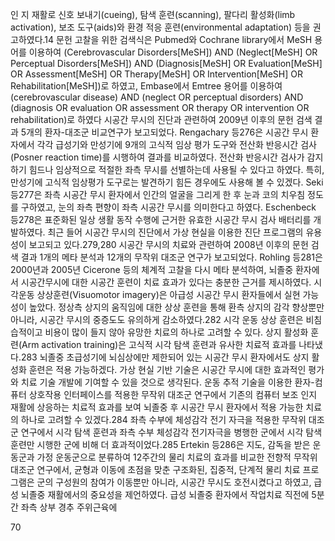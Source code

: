 인 지 재활로 신호 보내기(cueing), 탐색 훈련(scanning), 팔다리 활성화(limb activation), 보조 도구(aids)와 환경 적응 훈련(environmental adaptation) 등을 권고하였다.14 문헌 고찰을 위한 검색식은 Pubmed와 Cochrane library에서 MeSH 용어를 이용하여 (Cerebrovascular Disorders[MeSH]) AND (Neglect[MeSH] OR Perceptual Disorders[MeSH]) AND (Diagnosis[MeSH] OR Evaluation[MeSH] OR Assessment[MeSH] OR Therapy[MeSH] OR Intervention[MeSH] OR Rehabilitation[MeSH])로 하였고, Embase에서 Emtree 용어를 이용하여 (cerebrovascular disease) AND (neglect OR perceptual disorders) AND (diagnosis OR evaluation OR assessment OR therapy OR intervention OR rehabilitation)로 하였다
시공간 무시의 진단과 관련하여 2009년 이후의 문헌 검색 결과 5개의 환자-대조군 비교연구가 보고되었다. Rengachary 등276은 시공간 무시 환자에서 각각 급성기와 만성기에 9개의 고식적 임상 평가 도구와 전산화 반응시간 검사(Posner reaction time)를 시행하여 결과를 비교하였다. 전산화 반응시간 검사가 감지하기 힘드나 임상적으로 적절한 좌측 무시를 선별하는데 사용될 수 있다고 하였다. 특히, 만성기에 고식적 임상평가 도구로는 발견하기 힘든 경우에도 사용해 볼 수 있겠다. Seki 등277은 좌측 시공간 무시 환자에서 인간의 얼굴을 그리게 한 후 눈과 코의 치우침 정도를 구하였고, 눈의 좌측 편향이 좌측 시공간 무시를 의미한다고 하였다. Eschenbeck 등278은 표준화된 일상 생활 동작 수행에 근거한 유효한 시공간 무시 검사 배터리를 개발하였다. 최근 들어 시공간 무시의 진단에서 가상 현실을 이용한 진단 프로그램의 유용성이 보고되고 있다.279,280
시공간 무시의 치료와 관련하여 2008년 이후의 문헌 검색 결과 1개의 메타 분석과 12개의 무작위 대조군 연구가 보고되었다. Rohling 등281은 2000년과 2005년 Cicerone 등의 체계적 고찰을 다시 메타 분석하여, 뇌졸중 환자에서 시공간무시에 대한 시공간 훈련이 치료 효과가 있다는 충분한 근거를 제시하였다.
시각운동 상상훈련(Visuomotor imagery)은 아급성 시공간 무시 환자들에서 실현 가능성이 높았다. 정상측 상지의 움직임에 대한 상상 훈련을 통해 환측 상지의 감각 향상뿐만 아니라, 시공간 무시의 중증도도 유의하게 감소하였다.282 시각 운동 상상 훈련은 비침습적이고 비용이 많이 들지 않아 유망한 치료의 하나로 고려할 수 있다. 상지 활성화 훈련(Arm activation training)은 고식적 시각 탐색 훈련과 유사한 치료적 효과를 나타냈다.283 뇌졸중 초급성기에 뇌심상에만 제한되어 있는 시공간 무시 환자에서도 상지 활성화 훈련은 적용 가능하겠다. 가상 현실 기반 기술은 시공간 무시에 대한 효과적인 평가와 치료 기술 개발에 기여할 수 있을 것으로 생각된다. 운동 추적 기술을 이용한 환자-컴퓨터 상호작용 인터페이스를 적용한 무작위 대조군 연구에서 기존의 컴퓨터 보조 인지 재활에 상응하는 치료적 효과를 보여 뇌졸중 후 시공간 무시 환자에서 적용 가능한 치료의 하나로 고려할 수 있겠다.284 좌측 수부에 체성감각 전기 자극을 적용한 무작위 대조군 연구에서 시각 탐색 훈련과 좌측 수부 체성감각 전기자극을 병행한 군에서 시각 탐색 훈련만 시행한 군에 비해 더 효과적이었다.285 Ertekin 등286은 지도, 감독을 받은 운동군과 가정 운동군으로 분류하여 12주간의 물리 치료의 효과를 비교한 전향적 무작위 대조군 연구에서, 균형과 이동에 초점을 맞춘 구조화된, 집중적, 단계적 물리 치료 프로그램은 군의 구성원의 참여가 이동뿐만 아니라, 시공간 무시도 호전시켰다고 하였고, 급성 뇌졸중 재활에서의 중요성을 제언하였다. 급성 뇌졸중 환자에서 작업치료 직전에 5분간 좌측 상부 경추 주위근육에

<PAGE>70